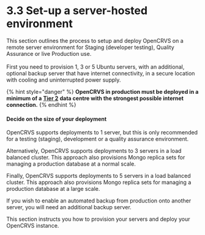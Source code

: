 # 3.3 Set-up a server-hosted environment

This section outlines the process to setup and deploy OpenCRVS on a remote server environment for Staging (developer testing), Quality Assurance or live Production use.\
\
First you need to provision 1, 3 or 5 Ubuntu servers, with an additional, optional backup server that have internet connectivity, in a secure location with cooling and uninterrupted power supply. &#x20;

{% hint style="danger" %}
**OpenCRVS in production must be deployed in a minimum of a** [**Tier 2**](https://en.wikipedia.org/wiki/Data\_center#Data\_center\_levels\_and\_tiers) **data centre with the strongest possible internet connection.**
{% endhint %}

#### Decide on the size of your deployment

OpenCRVS supports deployments to 1 server, but this is only recommended for a testing (staging), development or a quality assurance environment.

Alternatively, OpenCRVS supports deployments to 3 servers in a load balanced cluster.  This approach also provisions Mongo replica sets for managing a production database at a normal scale.

Finally, OpenCRVS supports deployments to 5 servers in a load balanced cluster.  This approach also provisions Mongo replica sets for managing a production database at a large scale.

If you wish to enable an automated backup from production onto another server, you will need an additional backup server.

This section instructs you how to provision your servers and deploy your OpenCRVS instance.

